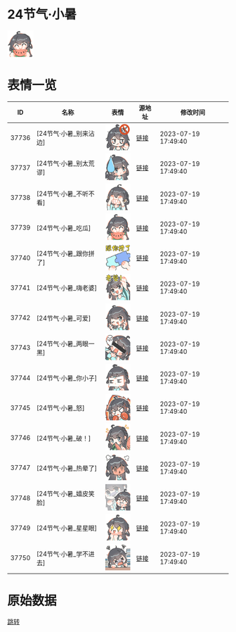 # 24节气·小暑

<img src="./cover.png" height="60" alt="cover" />

# 表情一览

|ID|名称|表情|源地址|修改时间|
|----|----|----|----|----|
|37736|[24节气·小暑_别来沾边]|<img src="./pic/037736_%5B24节气·小暑_别来沾边%5D.png" height="60" alt="别来沾边"/>|[链接](https://i0.hdslb.com/bfs/garb/4604d2d0b7b845a0d99b8abec15f8063dacd6cc6.png)|2023-07-19 17:49:40|
|37737|[24节气·小暑_别太荒谬]|<img src="./pic/037737_%5B24节气·小暑_别太荒谬%5D.png" height="60" alt="别太荒谬"/>|[链接](https://i0.hdslb.com/bfs/garb/c2bf29288b85bb7d077465befa96aae5ff3263c0.png)|2023-07-19 17:49:40|
|37738|[24节气·小暑_不听不看]|<img src="./pic/037738_%5B24节气·小暑_不听不看%5D.png" height="60" alt="不听不看"/>|[链接](https://i0.hdslb.com/bfs/garb/40800e4bd4a611050bda8f2bce3b22028ecd07a6.png)|2023-07-19 17:49:40|
|37739|[24节气·小暑_吃瓜]|<img src="./pic/037739_%5B24节气·小暑_吃瓜%5D.png" height="60" alt="吃瓜"/>|[链接](https://i0.hdslb.com/bfs/garb/dc1cb6cf739ce8018cdb04686cf7ec2ad16f80f1.png)|2023-07-19 17:49:40|
|37740|[24节气·小暑_跟你拼了]|<img src="./pic/037740_%5B24节气·小暑_跟你拼了%5D.png" height="60" alt="跟你拼了"/>|[链接](https://i0.hdslb.com/bfs/garb/a4f4cabc237ce4220dd4133fd34ee865345157ff.png)|2023-07-19 17:49:40|
|37741|[24节气·小暑_嗨老婆]|<img src="./pic/037741_%5B24节气·小暑_嗨老婆%5D.png" height="60" alt="嗨老婆"/>|[链接](https://i0.hdslb.com/bfs/garb/ebffc960edff3fd2006b246a11a19514733e4d00.png)|2023-07-19 17:49:40|
|37742|[24节气·小暑_可爱]|<img src="./pic/037742_%5B24节气·小暑_可爱%5D.png" height="60" alt="可爱"/>|[链接](https://i0.hdslb.com/bfs/garb/cbdaa66978bc183545ce0517821e8f5d712b2e43.png)|2023-07-19 17:49:40|
|37743|[24节气·小暑_两眼一黑]|<img src="./pic/037743_%5B24节气·小暑_两眼一黑%5D.png" height="60" alt="两眼一黑"/>|[链接](https://i0.hdslb.com/bfs/garb/ff0d69bd8150e504c88fa85a181398419960d428.png)|2023-07-19 17:49:40|
|37744|[24节气·小暑_你小子]|<img src="./pic/037744_%5B24节气·小暑_你小子%5D.png" height="60" alt="你小子"/>|[链接](https://i0.hdslb.com/bfs/garb/786af1dbb8ca9c1e3b26658e22ee6ce5ff2d93ba.png)|2023-07-19 17:49:40|
|37745|[24节气·小暑_怒]|<img src="./pic/037745_%5B24节气·小暑_怒%5D.png" height="60" alt="怒"/>|[链接](https://i0.hdslb.com/bfs/garb/bec4e84fae026e642c5649d4c99a410cb2dfb782.png)|2023-07-19 17:49:40|
|37746|[24节气·小暑_破！]|<img src="./pic/037746_%5B24节气·小暑_破！%5D.png" height="60" alt="破！"/>|[链接](https://i0.hdslb.com/bfs/garb/0287da279781395ccc36190955bf6376e3b88184.png)|2023-07-19 17:49:40|
|37747|[24节气·小暑_热晕了]|<img src="./pic/037747_%5B24节气·小暑_热晕了%5D.png" height="60" alt="热晕了"/>|[链接](https://i0.hdslb.com/bfs/garb/69fa69f583a52a2f37d803ef017ae66d34c15648.png)|2023-07-19 17:49:40|
|37748|[24节气·小暑_嬉皮笑脸]|<img src="./pic/037748_%5B24节气·小暑_嬉皮笑脸%5D.png" height="60" alt="嬉皮笑脸"/>|[链接](https://i0.hdslb.com/bfs/garb/90df4121aaacbef03702bbd20a24eb1ade605317.png)|2023-07-19 17:49:40|
|37749|[24节气·小暑_星星眼]|<img src="./pic/037749_%5B24节气·小暑_星星眼%5D.png" height="60" alt="星星眼"/>|[链接](https://i0.hdslb.com/bfs/garb/ba3fa7a6133f90f8b8e2a4d8dbfbf511a2c3b9d5.png)|2023-07-19 17:49:40|
|37750|[24节气·小暑_学不进去]|<img src="./pic/037750_%5B24节气·小暑_学不进去%5D.png" height="60" alt="学不进去"/>|[链接](https://i0.hdslb.com/bfs/garb/8f3a1f3fd14b54c6e67052c5655d7e33956e7a0b.png)|2023-07-19 17:49:40|

# 原始数据

[跳转](./raw.json)


